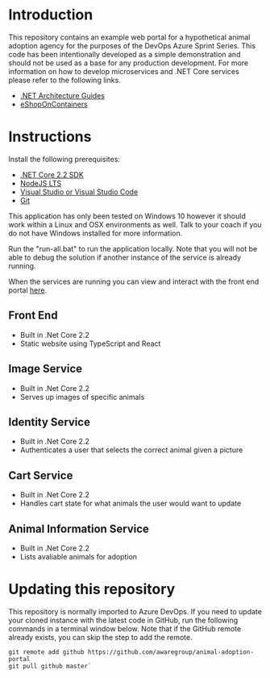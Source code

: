 # Introduction
This repository contains an example web portal for a hypothetical animal adoption agency for the purposes of the DevOps Azure Sprint Series. This code has been intentionally developed as a simple demonstration and should not be used as a base for any production development. For more information on how to develop microservices and .NET Core services please refer to the following links.

- [.NET Architecture Guides](https://dotnet.microsoft.com/learn/dotnet/architecture-guides)
- [eShopOnContainers](https://github.com/dotnet-architecture/eShopOnContainers)


# Instructions

Install the following prerequisites:
- [.NET Core 2.2 SDK](https://dotnet.microsoft.com/download/dotnet-core/2.2)
- [NodeJS LTS](https://nodejs.org/en/download/)
- [Visual Studio or Visual Studio Code](https://visualstudio.microsoft.com/downloads/)
- [Git](https://git-scm.com/download/win)

This application has only been tested on Windows 10 however it should work within a Linux and OSX environments as well. Talk to your coach if you do not have Windows installed for more information.

Run the "run-all.bat" to run the application locally. Note that you will not be able to debug the solution if another instance of the service is already running.

When the services are running you can view and interact with the front end portal [here](https://localhost:9001).

## Front End
- Built in .Net Core 2.2
- Static website using TypeScript and React

## Image Service
- Built in .Net Core 2.2
- Serves up images of specific animals

## Identity Service
- Built in .Net Core 2.2
- Authenticates a user that selects the correct animal given a picture

## Cart Service
- Built in .Net Core 2.2
- Handles cart state for what animals the user would want to update

## Animal Information Service
- Built in .Net Core 2.2
- Lists avaliable animals for adoption


# Updating this repository
This repository is normally imported to Azure DevOps. If you need to update your cloned instance with the latest code in GitHub, run the following commands in a terminal window below. Note that if the GitHub remote already exists, you can skip the step to add the remote.

```batch 
git remote add github https://github.com/awaregroup/animal-adoption-portal
git pull github master`
```


